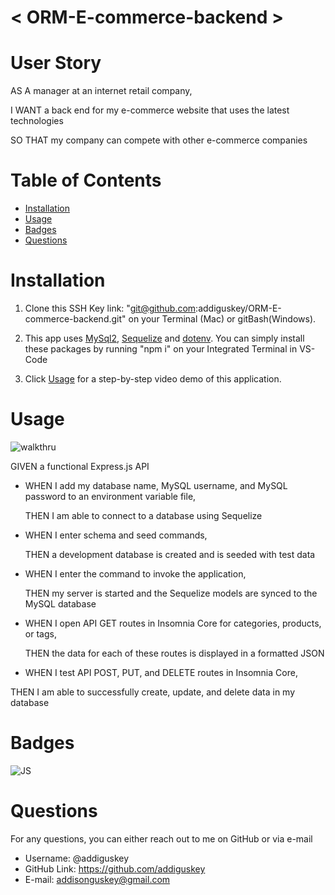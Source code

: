 # < ORM-E-commerce-backend >

# User Story

AS A manager at an internet retail company,

I WANT a back end for my e-commerce website that uses the latest technologies

SO THAT my company can compete with other e-commerce companies

# Table of Contents

- [Installation](#installation)
- [Usage](#usage)
- [Badges](#badges)
- [Questions](#questions)

# Installation

1. Clone this SSH Key link: "git@github.com:addiguskey/ORM-E-commerce-backend.git" on your Terminal (Mac) or gitBash(Windows).

2. This app uses [MySql2](https://www.npmjs.com/package/mysql2), [Sequelize](https://www.npmjs.com/package/console.table) and [dotenv](https://www.npmjs.com/package/dotenv). You can simply install these packages by running "npm i" on your Integrated Terminal in VS-Code

3. Click [Usage](#usage) for a step-by-step video demo of this application.

# Usage

![walkthru](./images/walkthru.gif)

GIVEN a functional Express.js API

- WHEN I add my database name, MySQL username, and MySQL password to an environment variable file,

  THEN I am able to connect to a database using Sequelize

- WHEN I enter schema and seed commands,

  THEN a development database is created and is seeded with test data

- WHEN I enter the command to invoke the application,

  THEN my server is started and the Sequelize models are synced to the MySQL database

- WHEN I open API GET routes in Insomnia Core for categories, products, or tags,

  THEN the data for each of these routes is displayed in a formatted JSON

- WHEN I test API POST, PUT, and DELETE routes in Insomnia Core,

THEN I am able to successfully create, update, and delete data in my database

# Badges

![JS](https://img.shields.io/static/v1?label=JavaScript&message=100%&color=yellow)

# Questions

For any questions, you can either reach out to me on GitHub or via e-mail

- Username: @addiguskey
- GitHub Link: https://github.com/addiguskey
- E-mail: addisonguskey@gmail.com
